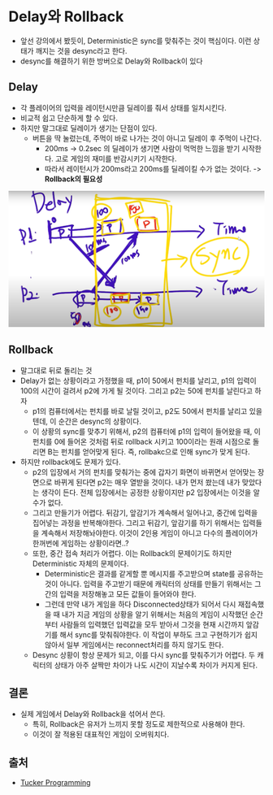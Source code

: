 # Delay와 Rollback

- 앞선 강의에서 봤듯이, Deterministic은 sync를 맞춰주는 것이 핵심이다. 이런 상태가 깨지는 것을 desync라고 한다.
- desync를 해결하기 위한 방버으로 Delay와 Rollback이 있다



## Delay

- 각 플레이어의 입력을 레이턴시만큼 딜레이를 줘서 상태를 일치시킨다.
- 비교적 쉽고 단순하게 할 수 있다.
- 하지만 말그대로 딜레이가 생기는 단점이 있다.
  - 버튼을 딱 눌렀는데, 주먹이 바로 나가는 것이 아니고 딜레이 후 주먹이 나간다.
    - 200ms -> 0.2sec 의 딜레이가 생기면 사람이 먹먹한 느낌을 받기 시작한다. 고로 게임의 재미를 반감시키기 시작한다.
    - 따라서 레이턴시가 200ms라고 200ms를 딜레이킬 수가 없는 것이다.  -> **Rollback의 필요성**

![image-20210430003925331](/assets/post_images/2021-04-30-DelayRollback.assets/image-20210430003925331.png)



## Rollback

- 말그대로 뒤로 돌리는 것
- Delay가 없는 상황이라고 가정했을 때,  p1이 50에서 펀치를 날리고, p1의 입력이 100의 시간이 걸려서 p2에 가게 될 것이다. 그리고 p2는 50에 펀치를 날린다고 하자
  - p1의 컴퓨터에서는 펀치를 바로 날릴 것이고,  p2도 50에서 펀치를 날리고 있을텐데, 이 순간은 desync의 상황이다.
  - 이 상황의 sync를 맞추기 위해서, p2의 컴퓨터에 p1의 입력이 들어왔을 때, 이 펀치를 0에 들어온 것처럼 뒤로 rollback 시키고 100이라는 원래 시점으로 돌리면 B는 펀치를 얻어맞게 된다. 즉, rollbakc으로 인해 sync가 맞게 된다.
- 하지만 rollback에도 문제가 있다.
  - p2의 입장에서 거의 펀치를 맞춰가는 중에 갑자기 화면이 바뀌면서 얻어맞는 장면으로 바뀌게 된다면 p2는 매우 열받을 것이다. 내가 먼저 쐈는데 내가 맞았다는 생각이 든다. 전체 입장에서는 공정한 상황이지만 p2 입장에서는 이것을 알 수가 없다.
  - 그리고 만들기가 어렵다. 뒤감기, 앞감기가 계속해서 일어나고, 중간에 입력을 집어넣는 과정을 반복해야한다. 그리고 뒤감기, 앞감기를 하기 위해서는 입력들을 계속해서 저장해놔야한다. 이것이 2인용 게임이 아니고 다수의 플레이어가 한꺼번에 게임하는 상황이라면..?
  - 또한, 중간 접속 처리가 어렵다. 이는 Rollback의 문제이기도 하지만 Deterministic 자체의 문제이다. 
    - Deterministic은 결과를 같게할 뿐 메시지를 주고받으며 state를 공유하는 것이 아니다. 입력을 주고받기 때문에 캐릭터의 상태를 만들기 위해서는 그간의 입력을 저장해놓고 모든 값들이 들어와야 한다.
    - 그런데 만약 내가 게임을 하다 Disconnected상태가 되어서 다시 재접속했을 때 내가 지금 게임의 상황을 알기 위해서는 처음의 게임이 시작했던 순간부터 사람들의 입력했던 입력값을 모두 받아서 그것을 현재 시간까지 앞감기를 해서 sync를 맞춰줘야한다. 이 작업이 부하도 크고 구현하기가 쉽지 않아서 일부 게임에서는 reconnect처리를 하지 않기도 한다.
  - Desync 상황이 항상 문제가 되고, 이를 다시 sync를 맞춰주기가 어렵다. 두 캐릭터의 상태가 아주 살짝만 차이가 나도 시간이 지날수록 차이가 커지게 된다.



## 결론

- 실제 게임에서 Delay와 Rollback을 섞어서 쓴다.
  - 특히, Rollback은 유저가 느끼지 못할 정도로 제한적으로 사용해야 한다.
  - 이것이 잘 적용된 대표적인 게임이 오버워치다.



## 출처

- [Tucker Programming](https://youtu.be/mW01alKV4fQ)